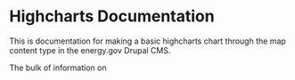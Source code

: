 Highcharts Documentation
========================

This is documentation for making a basic highcharts chart through the map content type in the energy.gov Drupal CMS.

The bulk of information on 